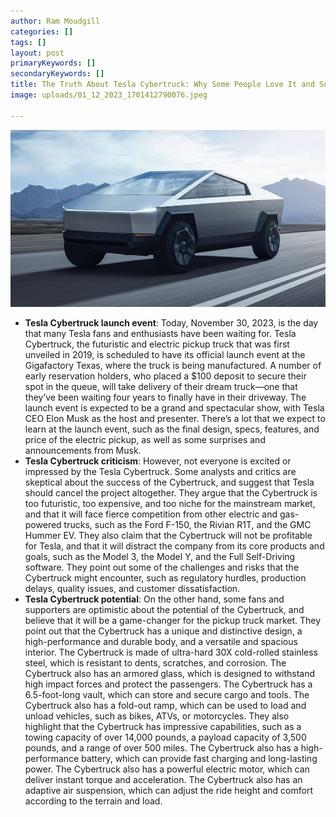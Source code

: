 ```yaml
---
author: Ram Moudgill
categories: []
tags: []
layout: post
primaryKeywords: []
secondaryKeywords: []
title: The Truth About Tesla Cybertruck: Why Some People Love It and Some People Hate It
image: uploads/01_12_2023_1701412790076.jpeg

---
```

  
![tesla truck](/uploads/01_12_2023_1701412814023.jpeg)

- **Tesla Cybertruck launch event**: Today, November 30, 2023, is the day that many Tesla fans and enthusiasts have been waiting for. Tesla Cybertruck, the futuristic and electric pickup truck that was first unveiled in 2019, is scheduled to have its official launch event at the Gigafactory Texas, where the truck is being manufactured. A number of early reservation holders, who placed a $100 deposit to secure their spot in the queue, will take delivery of their dream truck—one that they’ve been waiting four years to finally have in their driveway. The launch event is expected to be a grand and spectacular show, with Tesla CEO Elon Musk as the host and presenter. There’s a lot that we expect to learn at the launch event, such as the final design, specs, features, and price of the electric pickup, as well as some surprises and announcements from Musk.
- **Tesla Cybertruck criticism**: However, not everyone is excited or impressed by the Tesla Cybertruck. Some analysts and critics are skeptical about the success of the Cybertruck, and suggest that Tesla should cancel the project altogether. They argue that the Cybertruck is too futuristic, too expensive, and too niche for the mainstream market, and that it will face fierce competition from other electric and gas-powered trucks, such as the Ford F-150, the Rivian R1T, and the GMC Hummer EV. They also claim that the Cybertruck will not be profitable for Tesla, and that it will distract the company from its core products and goals, such as the Model 3, the Model Y, and the Full Self-Driving software. They point out some of the challenges and risks that the Cybertruck might encounter, such as regulatory hurdles, production delays, quality issues, and customer dissatisfaction.
- **Tesla Cybertruck potential**: On the other hand, some fans and supporters are optimistic about the potential of the Cybertruck, and believe that it will be a game-changer for the pickup truck market. They point out that the Cybertruck has a unique and distinctive design, a high-performance and durable body, and a versatile and spacious interior. The Cybertruck is made of ultra-hard 30X cold-rolled stainless steel, which is resistant to dents, scratches, and corrosion. The Cybertruck also has an armored glass, which is designed to withstand high impact forces and protect the passengers. The Cybertruck has a 6.5-foot-long vault, which can store and secure cargo and tools. The Cybertruck also has a fold-out ramp, which can be used to load and unload vehicles, such as bikes, ATVs, or motorcycles. They also highlight that the Cybertruck has impressive capabilities, such as a towing capacity of over 14,000 pounds, a payload capacity of 3,500 pounds, and a range of over 500 miles. The Cybertruck also has a high-performance battery, which can provide fast charging and long-lasting power. The Cybertruck also has a powerful electric motor, which can deliver instant torque and acceleration. The Cybertruck also has an adaptive air suspension, which can adjust the ride height and comfort according to the terrain and load.


